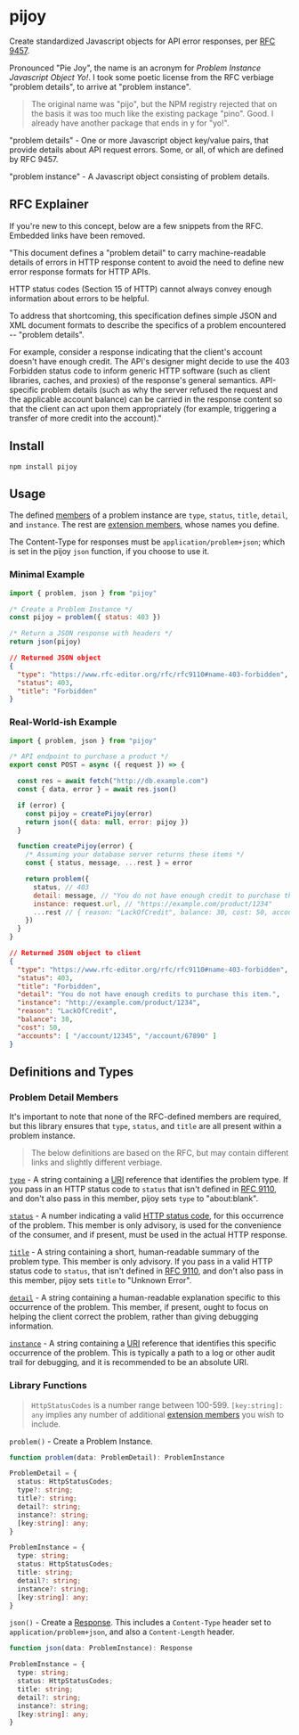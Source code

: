 # pijoy

Create standardized Javascript objects for API error responses, per [RFC 9457](https://www.rfc-editor.org/rfc/rfc9457).

Pronounced "Pie Joy", the name is an acronym for _Problem Instance Javascript Object Yo!_. I took some poetic license from the RFC verbiage "problem details", to arrive at "problem instance".

> The original name was "pijo", but the NPM registry rejected that on the basis it was too much like the existing package "pino". Good. I already have another package that ends in y for "yo!".

"problem details" - One or more Javascript object key/value pairs, that provide details about API request errors. Some, or all, of which are defined by RFC 9457.

"problem instance" - A Javascript object consisting of problem details.

## RFC Explainer

If you're new to this concept, below are a few snippets from the RFC. Embedded links have been removed.

"This document defines a "problem detail" to carry machine-readable details of errors in HTTP response content to avoid the need to define new error response formats for HTTP APIs.

HTTP status codes (Section 15 of HTTP) cannot always convey enough information about errors to be helpful.

To address that shortcoming, this specification defines simple JSON and XML document formats to describe the specifics of a problem encountered -- "problem details".

For example, consider a response indicating that the client's account doesn't have enough credit. The API's designer might decide to use the 403 Forbidden status code to inform generic HTTP software (such as client libraries, caches, and proxies) of the response's general semantics. API-specific problem details (such as why the server refused the request and the applicable account balance) can be carried in the response content so that the client can act upon them appropriately (for example, triggering a transfer of more credit into the account)."

## Install

`npm install pijoy`

## Usage

The defined [members](https://www.rfc-editor.org/rfc/rfc9457#name-members-of-a-problem-detail) of a problem instance are `type`, `status`, `title`, `detail`, and `instance`. The rest are [extension members](https://www.rfc-editor.org/rfc/rfc9457#name-extension-members), whose names you define.

The Content-Type for responses must be `application/problem+json`; which is set in the pijoy `json` function, if you choose to use it.

### Minimal Example
```js
import { problem, json } from "pijoy"

/* Create a Problem Instance */
const pijoy = problem({ status: 403 })

/* Return a JSON response with headers */
return json(pijoy)
```

```json
// Returned JSON object
{
  "type": "https://www.rfc-editor.org/rfc/rfc9110#name-403-forbidden",
  "status": 403,
  "title": "Forbidden"
}
```

### Real-World-ish Example
```js
import { problem, json } from "pijoy"

/* API endpoint to purchase a product */
export const POST = async ({ request }) => {

  const res = await fetch("http://db.example.com")
  const { data, error } = await res.json()

  if (error) {
    const pijoy = createPijoy(error)
    return json({ data: null, error: pijoy })
  }

  function createPijoy(error) {
    /* Assuming your database server returns these items */
    const { status, message, ...rest } = error

    return problem({ 
      status, // 403
      detail: message, // "You do not have enough credit to purchase this item."
      instance: request.url, // "https://example.com/product/1234"
      ...rest // { reason: "LackOfCredit", balance: 30, cost: 50, accounts: [ "/account/12345", "/account/67890" ] }
    })
  }
}
```
```json
// Returned JSON object to client
{
  "type": "https://www.rfc-editor.org/rfc/rfc9110#name-403-forbidden",
  "status": 403,
  "title": "Forbidden",
  "detail": "You do not have enough credits to purchase this item.",
  "instance": "http://example.com/product/1234",
  "reason": "LackOfCredit",
  "balance": 30,
  "cost": 50,
  "accounts": [ "/account/12345", "/account/67890" ]
}
```

## Definitions and Types

### Problem Detail Members

It's important to note that none of the RFC-defined members are required, but this library ensures that `type`, `status`, and `title` are all present within a problem instance.

> The below definitions are based on the RFC, but may contain different links and slightly different verbiage.

[`type`](https://www.rfc-editor.org/rfc/rfc9457#name-type) - A string containing a [URI](https://www.rfc-editor.org/rfc/rfc3986.html#page-7) reference that identifies the problem type. If you pass in an HTTP status code to `status` that isn't defined in [RFC 9110](https://www.rfc-editor.org/rfc/rfc9110#name-status-codes), and don't also pass in this member, pijoy sets `type` to "about:blank".

[`status`](https://www.rfc-editor.org/rfc/rfc9457#name-status) - A number indicating a valid [HTTP status code](https://www.rfc-editor.org/rfc/rfc9110#name-status-codes), for this occurrence of the problem. This member is only advisory, is used for the convenience of the consumer, and if present, must be used in the actual HTTP response.

[`title`](https://www.rfc-editor.org/rfc/rfc9457#name-title) - A string containing a short, human-readable summary of the problem type. This member is only advisory. If you pass in a valid HTTP status code to `status`, that isn't defined in [RFC 9110](https://www.rfc-editor.org/rfc/rfc9110#name-status-codes), and don't also pass in this member, pijoy sets `title` to "Unknown Error".

[`detail`](https://www.rfc-editor.org/rfc/rfc9457#name-detail) - A string containing a human-readable explanation specific to this occurrence of the problem. This member, if present, ought to focus on helping the client correct the problem, rather than giving debugging information.

[`instance`](https://www.rfc-editor.org/rfc/rfc9457#name-instance) - A string containing a [URI](https://www.rfc-editor.org/rfc/rfc3986.html#page-7) reference that identifies this specific occurrence of the problem. This is typically a path to a log or other audit trail for debugging, and it is recommended to be an absolute URI.

### Library Functions

> `HttpStatusCodes` is a number range between 100-599. `[key:string]: any` implies any number of additional [extension members](https://www.rfc-editor.org/rfc/rfc9457#name-extension-members) you wish to include.

`problem()` - Create a Problem Instance.
```ts
function problem(data: ProblemDetail): ProblemInstance

ProblemDetail = {
  status: HttpStatusCodes;
  type?: string;
  title?: string;
  detail?: string;
  instance?: string;
  [key:string]: any;
}

ProblemInstance = {
  type: string;
  status: HttpStatusCodes;
  title: string;
  detail?: string;
  instance?: string;
  [key:string]: any;
}
```

`json()` - Create a [Response](https://developer.mozilla.org/en-US/docs/Web/API/Response). This includes a `Content-Type` header set to `application/problem+json`, and also a `Content-Length` header.
```ts
function json(data: ProblemInstance): Response

ProblemInstance = {
  type: string;
  status: HttpStatusCodes;
  title: string;
  detail?: string;
  instance?: string;
  [key:string]: any;
}
```
